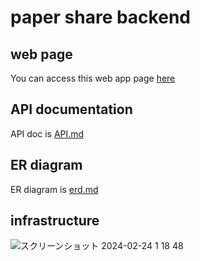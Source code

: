# paper share backend
## web page
You can access this web app page [here](http://papers-pub.s3-website-us-east-1.amazonaws.com/#/)

## API documentation
API doc is [API.md](/API.md)

## ER diagram
ER diagram is [erd.md](/erd.md)

## infrastructure
![スクリーンショット 2024-02-24 1 18 48](https://github.com/ichiro-ss/paper-share-back/assets/79742172/12c3a160-c9ea-4dd3-8727-408664a44353)
